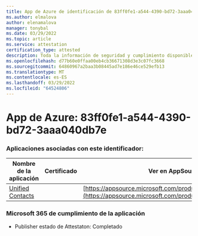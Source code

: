 ```yaml
---
title: App de Azure de identificación de 83ff0fe1-a544-4390-bd72-3aaa040db7e
ms.author: elmalova
author: elenamalova
manager: tonybal
ms.date: 03/29/2022
ms.topic: article
ms.service: attestation
certification_type: attested
description: Toda la información de seguridad y cumplimiento disponible para 83ff0fe1-a544-4390-bd72-3aaaa040db7e.
ms.openlocfilehash: d77b60e0ffaa00eb4cb36671308d3e3c07fc3668
ms.sourcegitcommit: 64860967a2baa3b08445ad7e186e46ce529efb13
ms.translationtype: MT
ms.contentlocale: es-ES
ms.lasthandoff: 03/29/2022
ms.locfileid: "64524806"
---
```

# <a name="azure-app-id-83ff0fe1-a544-4390-bd72-3aaaa040db7e"></a>App de Azure: 83ff0fe1-a544-4390-bd72-3aaa040db7e


### <a name="apps-associated-with-this-id"></a>Aplicaciones asociadas con este identificador:
| **Nombre de la aplicación** | **Certificado** | **Ver en AppSource** |
|--------------|---------------|-----------------------|
| [Unified Contacts](../forward/WA200003877.md) |  | [https://appsource.microsoft.com/product/office/WA200003877](https://appsource.microsoft.com/product/office/WA200003877) |

### <a name="microsoft-365-app-compliance-status"></a>Microsoft 365 de cumplimiento de la aplicación
- Publisher estado de Attestaton: Completado
